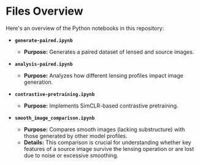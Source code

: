 # Files Overview

Here's an overview of the Python notebooks in this repository:

* **`generate-paired.ipynb`**
    * **Purpose:** Generates a paired dataset of lensed and source images.

* **`analysis-paired.ipynb`**
    * **Purpose:** Analyzes how different lensing profiles impact image generation.

* **`contrastive-pretraining.ipynb`**
    * **Purpose:** Implements SimCLR-based contrastive pretraining.

* **`smooth_image_comparison.ipynb`**
    * **Purpose:** Compares smooth images (lacking substructure) with those generated by other model profiles.
    * **Details:** This comparison is crucial for understanding whether key features of a source image survive the lensing operation or are lost due to noise or excessive smoothing.
